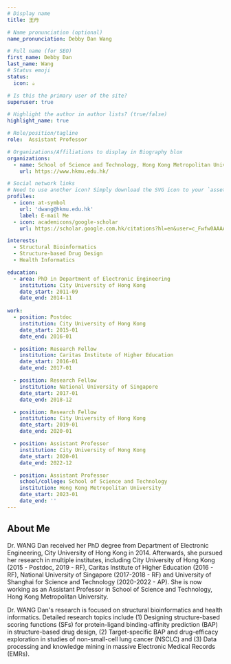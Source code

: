 ```yaml
---
# Display name
title: 王丹

# Name pronunciation (optional)
name_pronunciation: Debby Dan Wang

# Full name (for SEO)
first_name: Debby Dan
last_name: Wang
# Status emoji
status:
  icon: ☕️

# Is this the primary user of the site?
superuser: true

# Highlight the author in author lists? (true/false)
highlight_name: true

# Role/position/tagline
role:  Assistant Professor

# Organizations/Affiliations to display in Biography blox
organizations:
  - name: School of Science and Technology, Hong Kong Metropolitan University
    url: https://www.hkmu.edu.hk/

# Social network links
# Need to use another icon? Simply download the SVG icon to your `assets/media/icons/` folder.
profiles:
  - icon: at-symbol
    url: 'dwang@hkmu.edu.hk'
    label: E-mail Me
  - icon: academicons/google-scholar
    url: https://scholar.google.com.hk/citations?hl=en&user=c_Fwfw0AAAAJ

interests:
  - Structural Bioinformatics
  - Structure-based Drug Design
  - Health Informatics

education:
  - area: PhD in Department of Electronic Engineering 
    institution: City University of Hong Kong
    date_start: 2011-09
    date_end: 2014-11
    
work:
  - position: Postdoc
    institution: City University of Hong Kong
    date_start: 2015-01
    date_end: 2016-01

  - position: Research Fellow
    institution: Caritas Institute of Higher Education
    date_start: 2016-01
    date_end: 2017-01

  - position: Research Fellow
    institution: National University of Singapore
    date_start: 2017-01
    date_end: 2018-12

  - position: Research Fellow
    institution: City University of Hong Kong
    date_start: 2019-01
    date_end: 2020-01

  - position: Assistant Professor
    institution: City University of Hong Kong
    date_start: 2020-01
    date_end: 2022-12

  - position: Assistant Professor
    school/college: School of Science and Technology
    institution: Hong Kong Metropolitan University
    date_start: 2023-01
    date_end: ''
---
```


## About Me

Dr. WANG Dan received her PhD degree from Department of Electronic Engineering, City University of Hong Kong in 2014. Afterwards, she pursued her research in multiple institutes, including City University of Hong Kong (2015 - Postdoc, 2019 - RF), Caritas Institute of Higher Education (2016 - RF), National University of Singapore (2017-2018 - RF) and University of Shanghai for Science and Technology (2020-2022 - AP). She is now working as an Assistant Professor in School of Science and Technology, Hong Kong Metropolitan University.

Dr. WANG Dan's research is focused on structural bioinformatics and health informatics. Detailed research topics include (1) Designing structure-based scoring functions (SFs) for protein-ligand binding-affinity prediction (BAP) in structure-based drug design, (2) Target-specific BAP and drug-efficacy exploration in studies of non-small-cell lung cancer (NSCLC) and (3) Data processing and knowledge mining in massive Electronic Medical Records (EMRs).
